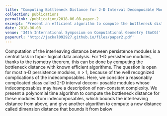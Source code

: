 ```yaml
---
title: "Computing Bottleneck Distance for 2-D Interval Decomposable Modules"
collection: publications
permalink: /publication/2018-06-08-paper-2
excerpt: 'Present an efficient algorithm to compute the bottleneck distance 2-parameter interval decomposable models.'
date: 2018-06-08
venue: '34th International Symposium on Computational Geometry (SoCG)'
paperurl: 'http://jackal092927.github.io/files/paper2.pdf'
---
```


Computation of the interleaving distance between persistence modules is a central task in topo-
logical data analysis. For 1-D persistence modules, thanks to the isometry theorem, this can be
done by computing the bottleneck distance with known efficient algorithms. The question is open
for most n-D persistence modules, n > 1, because of the well recognized complications of the
indecomposables. Here, we consider a reasonably complicated class called 2-D interval decom-
posable modules whose indecomposables may have a description of non-constant complexity. We
present a polynomial time algorithm to compute the bottleneck distance for these modules from
indecomposables, which bounds the interleaving distance from above, and give another algorithm
to compute a new distance called dimension distance that bounds it from below

<!-- [Download paper here]([http://jackal092927.github.io/files/paper2.pdf](https://drops.dagstuhl.de/storage/00lipics/lipics-vol099-socg2018/LIPIcs.SoCG.2018.32/LIPIcs.SoCG.2018.32.pdf)) -->

<!-- Recommended citation: Tamal K. Dey and Cheng Xin. Computing Bottleneck Distance for 2-D Interval Decomposable Modules. In 34th International Symposium on Computational Geometry (SoCG 2018). Leibniz International Proceedings in Informatics (LIPIcs), Volume 99, pp. 32:1-32:15, Schloss Dagstuhl – Leibniz-Zentrum für Informatik (2018) https://doi.org/10.4230/LIPIcs.SoCG.2018.32 -->